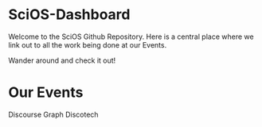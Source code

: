 # SciOS-Dashboard

Welcome to the SciOS Github Repository. Here is a central place where we link out to all the work being done at our Events. 

Wander around and check it out! 

# Our Events

Discourse Graph Discotech
